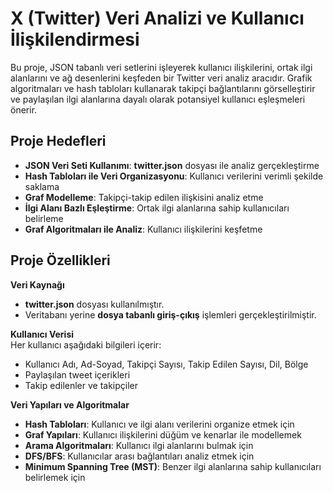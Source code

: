 # X (Twitter) Veri Analizi ve Kullanıcı İlişkilendirmesi  

Bu proje, JSON tabanlı veri setlerini işleyerek kullanıcı ilişkilerini, ortak ilgi alanlarını ve ağ desenlerini keşfeden bir Twitter veri analiz aracıdır. Grafik algoritmaları ve hash tabloları kullanarak takipçi bağlantılarını görselleştirir ve paylaşılan ilgi alanlarına dayalı olarak potansiyel kullanıcı eşleşmeleri önerir. 

## Proje Hedefleri  
- **JSON Veri Seti Kullanımı**: **twitter.json** dosyası ile analiz gerçekleştirme  
- **Hash Tabloları ile Veri Organizasyonu**: Kullanıcı verilerini verimli şekilde saklama  
- **Graf Modelleme**: Takipçi-takip edilen ilişkisini analiz etme  
- **İlgi Alanı Bazlı Eşleştirme**: Ortak ilgi alanlarına sahip kullanıcıları belirleme  
- **Graf Algoritmaları ile Analiz**: Kullanıcı ilişkilerini keşfetme  

## Proje Özellikleri  
**Veri Kaynağı**  
- **twitter.json** dosyası kullanılmıştır.  
- Veritabanı yerine **dosya tabanlı giriş-çıkış** işlemleri gerçekleştirilmiştir.  

**Kullanıcı Verisi**  
Her kullanıcı aşağıdaki bilgileri içerir:  
- Kullanıcı Adı, Ad-Soyad, Takipçi Sayısı, Takip Edilen Sayısı, Dil, Bölge  
- Paylaşılan tweet içerikleri  
- Takip edilenler ve takipçiler  

**Veri Yapıları ve Algoritmalar**  
- **Hash Tabloları**: Kullanıcı ve ilgi alanı verilerini organize etmek için  
- **Graf Yapıları**: Kullanıcı ilişkilerini düğüm ve kenarlar ile modellemek  
- **Arama Algoritmaları**: Kullanıcı ilgi alanlarını bulmak için  
- **DFS/BFS**: Kullanıcılar arası bağlantıları analiz etmek için  
- **Minimum Spanning Tree (MST)**: Benzer ilgi alanlarına sahip kullanıcıları belirlemek için  
